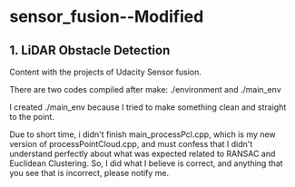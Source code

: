 

# sensor_fusion--Modified

## 1. LiDAR Obstacle Detection

Content with the projects of Udacity Sensor fusion.

There are two codes compiled after make: ./environment and ./main_env

I created ./main_env because I tried to make something clean and straight to the point.

Due to short time, i didn't finish main_processPcl.cpp, which is my new version of processPointCloud.cpp, and must confess that I didn't understand 
perfectly about what was expected related to RANSAC and Euclidean Clustering. So, I did what I believe is correct, and anything that you see that is 
incorrect, please notify me.
